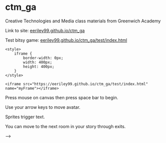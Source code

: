 # ctm_ga
Creative Technologies and Media class materials from Greenwich Academy
<html>
<body>
<! –– 
<p>Link to site: <a href="https://eeriley99.github.io/ctm_ga/">eeriley99.github.io/ctm_ga</a></p>
	
<p>Test bitsy game: <a href="https://eeriley99.github.io/ctm_ga/test/index.html">eeriley99.github.io/ctm_ga/test/index.html</a></p>

	<style>
		iframe {
			border-width: 0px;
			width: 400px;
			height: 400px;
		}
	</style>
	
    <iframe src="https://eeriley99.github.io/ctm_ga/test/index.html" name="myFrame"></iframe>
<p>Press mouse on canvas then press space bar to begin.</p>
<p>Use your arrow keys to move avatar.</p>
<p>Sprites trigger text.</p>
<p>You can move to the next room in your story through exits.</p>
––>
</body>
</html>          

